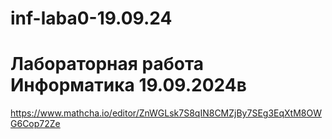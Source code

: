 # inf-laba0-19.09.24
# Лабораторная работа Информатика 19.09.2024в
https://www.mathcha.io/editor/ZnWGLsk7S8qIN8CMZjBy7SEg3EqXtM8OWG6Cop72Ze
